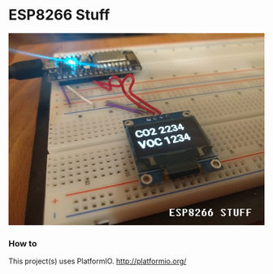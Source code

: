 # ESP8266 Stuff

<img src="https://github.com/AndreiD/ESP8266_Stuff/blob/master/other/readme_image0.jpg?raw=true" alt="ESP8266 projects">

### How to

This project(s) uses PlatformIO. http://platformio.org/

